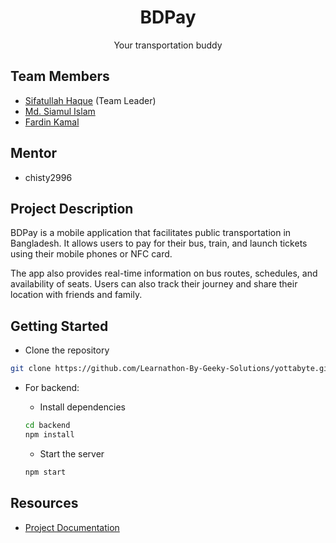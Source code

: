 <div align="center"><h1>BDPay</h1></div>
<div align="center">Your transportation buddy</div>

## Team Members
- [Sifatullah Haque](https://github.com/sifatullah-haque) (Team Leader)
- [Md. Siamul Islam](https://github.com/mdsiamulislam)
- [Fardin Kamal](https://github.com/fardinkamal62)

## Mentor
- chisty2996

## Project Description

BDPay is a mobile application that facilitates public transportation in Bangladesh.
It allows users to pay for their bus, train, and launch tickets using their mobile phones or NFC card.

The app also provides real-time information on bus routes, schedules, and availability of seats. Users can also track their journey and share their location with friends and family.

## Getting Started
- Clone the repository

```bash
git clone https://github.com/Learnathon-By-Geeky-Solutions/yottabyte.git
```

- For backend:
  - Install dependencies

  ```bash
  cd backend
  npm install
  ```

  - Start the server

  ```bash
  npm start
  ```

## Resources
- [Project Documentation](https://docs.google.com/spreadsheets/d/1Kw3Ozs-KCoovlnJYUAv7jKvMh-fvUV6nvj2RhOi78BY/edit?gid=0#gid=0)
